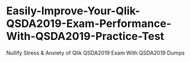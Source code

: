 # Easily-Improve-Your-Qlik-QSDA2019-Exam-Performance-With-QSDA2019-Practice-Test
Nullify Stress &amp; Anxiety of Qlik QSDA2019 Exam With QSDA2019 Dumps
